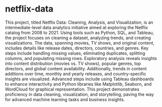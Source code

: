 # netflix-data
This project, titled Netflix Data: Cleaning, Analysis, and Visualization, is an intermediate-level data analytics initiative aimed at exploring the Netflix catalog from 2008 to 2021. Using tools such as Python, SQL, and Tableau, the project focuses on cleaning a dataset, analyzing trends, and creating visualizations. The data, spanning movies, TV shows, and original content, includes details like release dates, directors, countries, and genres. Key steps include handling missing values, eliminating duplicates, splitting columns, and populating missing rows. Exploratory analysis reveals insights into content distribution (movies vs. TV shows), popular genres, top directors, and global content availability. Additionally, trends in content additions over time, monthly and yearly releases, and country-specific insights are visualized. Advanced steps include using Tableau dashboards to enhance interactivity and Python libraries like Matplotlib, Seaborn, and WordCloud for graphical representation. This project demonstrates proficiency in data cleaning, visualization, and storytelling, paving the way for advanced machine learning tasks and business insights.

